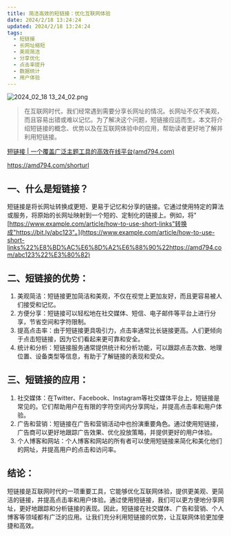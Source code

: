 ```yaml
---
title: 简洁高效的短链接：优化互联网体验
date: 2024/2/18 13:24:24
updated: 2024/2/18 13:24:24
tags:
  - 短链接
  - 长网址缩短
  - 美观简洁
  - 分享优化
  - 点击率提升
  - 数据统计
  - 用户体验
---
```


<img src="https://static.cmdragon.cn/blog/images/2024_02_18 13_24_02.png@blog" title="2024_02_18 13_24_02.png" alt="2024_02_18 13_24_02.png"/>


> 在互联网时代，我们经常遇到需要分享长网址的情况。长网址不仅不美观，而且容易出错或难以记忆。为了解决这个问题，短链接应运而生。本文将介绍短链接的概念、优势以及在互联网体验中的应用，帮助读者更好地了解并利用短链接。


[短链接 | 一个覆盖广泛主题工具的高效在线平台(amd794.com)](https://amd794.com/shorturl)

https://amd794.com/shorturl

## 一、什么是短链接？

短链接是将长网址转换成更短、更易于记忆和分享的链接。它通过使用特定的算法或服务，将原始的长网址映射到一个短的、定制化的链接上。例如，将"[https://www.example.com/article/how-to-use-short-links"转换成"https://bit.ly/abc123"。](https://www.example.com/article/how-to-use-short-links%22%E8%BD%AC%E6%8D%A2%E6%88%90%22https://amd794.com/abc123%22%E3%80%82)

## 二、短链接的优势：

1. 美观简洁：短链接更加简洁和美观，不仅在视觉上更加友好，而且更容易被人们接受和记忆。
1. 方便分享：短链接可以轻松地在社交媒体、短信、电子邮件等平台上进行分享，节省空间和字符限制。
1. 提高点击率：由于短链接更具吸引力，点击率通常比长链接更高。人们更倾向于点击短链接，因为它们看起来更可靠和安全。
1. 统计和分析：短链接服务通常提供统计和分析功能，可以跟踪点击次数、地理位置、设备类型等信息，有助于了解链接的表现和受众。

## 三、短链接的应用：

1. 社交媒体：在Twitter、Facebook、Instagram等社交媒体平台上，短链接是常见的。它们帮助用户在有限的字符空间内分享网址，并提高点击率和用户体验。
1. 广告和营销：短链接在广告和营销活动中也扮演重要角色。通过使用短链接，广告商可以更好地跟踪广告效果、优化投放策略，并提供更好的用户体验。
1. 个人博客和网站：个人博客和网站的所有者可以使用短链接来简化和美化他们的网址，并提高用户的点击和访问率。

## 结论：

短链接是互联网时代的一项重要工具，它能够优化互联网体验，提供更美观、更简洁的链接，并提高点击率和用户体验。通过使用短链接，我们可以更方便地分享网址，更好地跟踪和分析链接的表现。因此，短链接在社交媒体、广告和营销、个人博客等领域都有广泛的应用。让我们充分利用短链接的优势，让互联网体验更加便捷和高效。